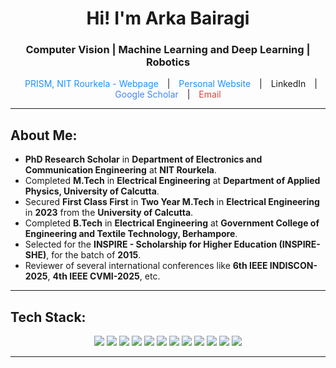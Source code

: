 <h1 align="center">Hi! I'm Arka Bairagi</h1>
<h3 align="center"> Computer Vision | Machine Learning and Deep Learning | Robotics</h3>

<p align="center">
  
  <p align="center"> 
  <a href="https://prism-nitrkl.github.io/" target="_blank" rel="noopener noreferrer" style="margin: 0 10px; text-decoration: none; color: #1E90FF;">
    PRISM, NIT Rourkela - Webpage
  </a> |
    
  <a href="https://arkabairagi.github.io/" target="_blank" rel="noopener noreferrer" style="margin: 0 10px; text-decoration: none; color: #1E90FF;">
    Personal Website
  </a> | 

  <a href="https://www.linkedin.com/in/arka-bairagi-01a087159/" target="_blank" rel="noopener noreferrer" style="margin: 0 10px; display: inline-flex; align-items: center; text-decoration: none;">
    LinkedIn
  </a> | 

  <a href="https://scholar.google.com/citations?user=eXua6SwAAAAJ&hl=en&oi=ao" target="_blank" rel="noopener noreferrer" style="margin: 0 10px; text-decoration: none; color: #4285F4;">
    Google Scholar
  </a> | 

  <a href="mailto:arka.b2408@gmail.com" target="_blank" rel="noopener noreferrer" style="margin: 0 10px; text-decoration: none; color: #D44638;">
    Email
  </a>
</p>

<p align="center">
  <!-- <img src="https://readme-typing-svg.herokuapp.com?font=Fira+Code&weight=500&size=22&pause=1000&color=FF0000&center=true&vCenter=true&width=1000&lines=Restoring+what+the+eye+can’t+see%2C+with+what+the+mind+can+teach.&repeat=false" alt="Animated typing SVG" />
</p> -->




---

## About Me:
- **PhD Research Scholar** in **Department of Electronics and Communication Engineering** at **NIT Rourkela**.
- Completed **M.Tech** in **Electrical Engineering** at **Department of Applied Physics, University of Calcutta**.
- Secured **First Class First** in **Two Year M.Tech** in **Electrical Engineering** in **2023** from the **University of Calcutta**.
- Completed **B.Tech** in **Electrical Engineering** at **Government College of Engineering and Textile Technology, Berhampore**.
- Selected for the **INSPIRE - Scholarship for Higher Education (INSPIRE-SHE)**, for the batch of **2015**.
- Reviewer of several international conferences like **6th IEEE INDISCON-2025**, **4th IEEE CVMI-2025**, etc.



---

## Tech Stack:

<p align="center">
  <img src="https://img.shields.io/badge/PyTorch-%23EE4C2C.svg?style=for-the-badge&logo=PyTorch&logoColor=white" />
  <img src="https://img.shields.io/badge/TensorFlow-%23FF6F00.svg?style=for-the-badge&logo=TensorFlow&logoColor=white" />
  <img src="https://img.shields.io/badge/OpenCV-%23004880.svg?style=for-the-badge&logo=opencv&logoColor=white" />
  <img src="https://img.shields.io/badge/scikit--learn-%23F7931E.svg?style=for-the-badge&logo=scikit-learn&logoColor=white" />
  <img src="https://img.shields.io/badge/Numpy-%23013243.svg?style=for-the-badge&logo=numpy&logoColor=white" />
  <img src="https://img.shields.io/badge/Pandas-%23150458.svg?style=for-the-badge&logo=pandas&logoColor=white" />
  <img src="https://img.shields.io/badge/Matplotlib-%230076B6.svg?style=for-the-badge&logo=matplotlib&logoColor=white" />
  <img src="https://img.shields.io/badge/Python-%2314354C.svg?style=for-the-badge&logo=python&logoColor=white" />
  <img src="https://img.shields.io/badge/Anaconda-%2344A833.svg?style=for-the-badge&logo=anaconda&logoColor=white" />
  <img src="https://img.shields.io/badge/C-%2300599C.svg?style=for-the-badge&logo=c&logoColor=white" />
  <img src="https://img.shields.io/badge/MATLAB-%23e3722c.svg?style=for-the-badge&logo=MathWorks&logoColor=white" />
  <img src="https://img.shields.io/badge/Arduino-%230097B5.svg?style=for-the-badge&logo=arduino&logoColor=white" />
</p>


---





